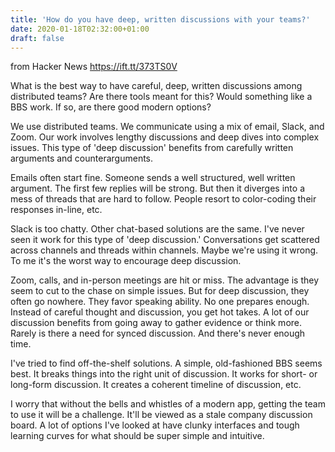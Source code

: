 ```yaml
---
title: 'How do you have deep, written discussions with your teams?'
date: 2020-01-18T02:32:00+01:00
draft: false
---
```


  
  
from Hacker News https://ift.tt/373TS0V

What is the best way to have careful, deep, written discussions among distributed teams? Are there tools meant for this? Would something like a BBS work. If so, are there good modern options?

We use distributed teams. We communicate using a mix of email, Slack, and Zoom. Our work involves lengthy discussions and deep dives into complex issues. This type of 'deep discussion' benefits from carefully written arguments and counterarguments.

Emails often start fine. Someone sends a well structured, well written argument. The first few replies will be strong. But then it diverges into a mess of threads that are hard to follow. People resort to color-coding their responses in-line, etc.

Slack is too chatty. Other chat-based solutions are the same. I've never seen it work for this type of 'deep discussion.' Conversations get scattered across channels and threads within channels. Maybe we're using it wrong. To me it's the worst way to encourage deep discussion.

Zoom, calls, and in-person meetings are hit or miss. The advantage is they seem to cut to the chase on simple issues. But for deep discussion, they often go nowhere. They favor speaking ability. No one prepares enough. Instead of careful thought and discussion, you get hot takes. A lot of our discussion benefits from going away to gather evidence or think more. Rarely is there a need for synced discussion. And there's never enough time.

I've tried to find off-the-shelf solutions. A simple, old-fashioned BBS seems best. It breaks things into the right unit of discussion. It works for short- or long-form discussion. It creates a coherent timeline of discussion, etc.

I worry that without the bells and whistles of a modern app, getting the team to use it will be a challenge. It'll be viewed as a stale company discussion board. A lot of options I've looked at have clunky interfaces and tough learning curves for what should be super simple and intuitive.